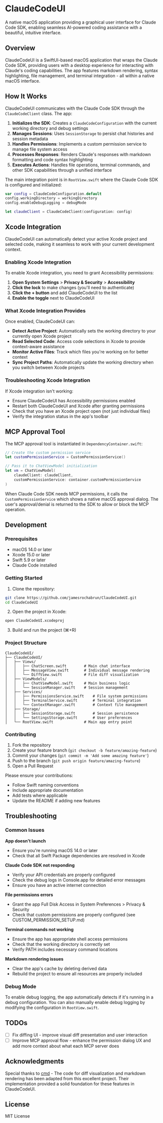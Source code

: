 # ClaudeCodeUI

A native macOS application providing a graphical user interface for Claude Code SDK, enabling seamless AI-powered coding assistance with a beautiful, intuitive interface.

## Overview

ClaudeCodeUI is a SwiftUI-based macOS application that wraps the Claude Code SDK, providing users with a desktop experience for interacting with Claude's coding capabilities. The app features markdown rendering, syntax highlighting, file management, and terminal integration - all within a native macOS interface.

## How It Works

ClaudeCodeUI communicates with the Claude Code SDK through the `ClaudeCodeClient` class. The app:

1. **Initializes the SDK**: Creates a `ClaudeCodeConfiguration` with the current working directory and debug settings
2. **Manages Sessions**: Uses `SessionStorage` to persist chat histories and session metadata
3. **Handles Permissions**: Implements a custom permission service to manage file system access
4. **Processes Responses**: Renders Claude's responses with markdown formatting and code syntax highlighting
5. **Executes Actions**: Handles file operations, terminal commands, and other SDK capabilities through a unified interface

The main integration point is in `RootView.swift` where the Claude Code SDK is configured and initialized:

```swift
var config = ClaudeCodeConfiguration.default
config.workingDirectory = workingDirectory
config.enableDebugLogging = debugMode

let claudeClient = ClaudeCodeClient(configuration: config)
```

## Xcode Integration

ClaudeCodeUI can automatically detect your active Xcode project and selected code, making it seamless to work with your current development context.

### Enabling Xcode Integration

To enable Xcode integration, you need to grant Accessibility permissions:

1. **Open System Settings** > **Privacy & Security** > **Accessibility**
2. **Click the lock** to make changes (you'll need to authenticate)
3. **Click the + button** and add ClaudeCodeUI to the list
4. **Enable the toggle** next to ClaudeCodeUI

### What Xcode Integration Provides

Once enabled, ClaudeCodeUI can:
- **Detect Active Project**: Automatically sets the working directory to your currently open Xcode project
- **Read Selected Code**: Access code selections in Xcode to provide context-aware assistance
- **Monitor Active Files**: Track which files you're working on for better context
- **Sync Project Paths**: Automatically update the working directory when you switch between Xcode projects

### Troubleshooting Xcode Integration

If Xcode integration isn't working:
- Ensure ClaudeCodeUI has Accessibility permissions enabled
- Restart both ClaudeCodeUI and Xcode after granting permissions
- Check that you have an Xcode project open (not just individual files)
- Verify the integration status in the app's toolbar

## MCP Approval Tool

The MCP approval tool is instantiated in `DependencyContainer.swift`:

```swift
// Create the custom permission service
let customPermissionService = CustomPermissionService()

// Pass it to ChatViewModel initialization
let vm = ChatViewModel(
    claudeClient: claudeClient,
    customPermissionService: container.customPermissionService
)
```

When Claude Code SDK needs MCP permissions, it calls the `CustomPermissionService` which shows a native macOS approval dialog. The user's approval/denial is returned to the SDK to allow or block the MCP operation.

## Development

### Prerequisites

- macOS 14.0 or later
- Xcode 15.0 or later
- Swift 5.9 or later
- Claude Code installed

### Getting Started

1. Clone the repository:
```bash
git clone https://github.com/jamesrochabrun/ClaudeCodeUI.git
cd ClaudeCodeUI
```

2. Open the project in Xcode:
```bash
open ClaudeCodeUI.xcodeproj
```

3. Build and run the project (⌘+R)

### Project Structure

```
ClaudeCodeUI/
├── ClaudeCodeUI/
│   ├── Views/
│   │   ├── ChatScreen.swift        # Main chat interface
│   │   ├── MessageView.swift       # Individual message rendering
│   │   └── DiffView.swift          # File diff visualization
│   ├── ViewModels/
│   │   ├── ChatViewModel.swift     # Main business logic
│   │   └── SessionManager.swift    # Session management
│   ├── Services/
│   │   ├── PermissionsService.swift    # File system permissions
│   │   ├── TerminalService.swift       # Terminal integration
│   │   └── ContextManager.swift        # Context file management
│   ├── Storage/
│   │   ├── SessionStorage.swift        # Session persistence
│   │   └── SettingsStorage.swift       # User preferences
│   └── RootView.swift              # Main app entry point
```

### Contributing

1. Fork the repository
2. Create your feature branch (`git checkout -b feature/amazing-feature`)
3. Commit your changes (`git commit -m 'Add some amazing feature'`)
4. Push to the branch (`git push origin feature/amazing-feature`)
5. Open a Pull Request

Please ensure your contributions:
- Follow Swift naming conventions
- Include appropriate documentation
- Add tests where applicable
- Update the README if adding new features

## Troubleshooting

### Common Issues

**App doesn't launch**
- Ensure you're running macOS 14.0 or later
- Check that all Swift Package dependencies are resolved in Xcode

**Claude Code SDK not responding**
- Verify your API credentials are properly configured
- Check the debug logs in Console.app for detailed error messages
- Ensure you have an active internet connection

**File permissions errors**
- Grant the app Full Disk Access in System Preferences > Privacy & Security
- Check that custom permissions are properly configured (see CUSTOM_PERMISSION_SETUP.md)

**Terminal commands not working**
- Ensure the app has appropriate shell access permissions
- Check that the working directory is correctly set
- Verify PATH includes necessary command locations

**Markdown rendering issues**
- Clear the app's cache by deleting derived data
- Rebuild the project to ensure all resources are properly included

### Debug Mode

To enable debug logging, the app automatically detects if it's running in a debug configuration. You can also manually enable debug logging by modifying the configuration in `RootView.swift`.

## TODOs

- [ ] Fix diffing UI - improve visual diff presentation and user interaction
- [ ] Improve MCP approval flow - enhance the permission dialog UX and add more context about what each MCP server does

## Acknowledgments

Special thanks to [cmd](https://github.com/getcmd-dev/cmd) - The code for diff visualization and markdown rendering has been adapted from this excellent project. Their implementation provided a solid foundation for these features in ClaudeCodeUI.

## License

MIT License
